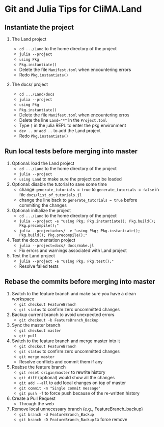 # Git and Julia Tips for CliMA.Land

## Instantiate the project
1. The Land project
   - `cd .../Land` to the home directory of the project
   - `julia --project`
   - `using Pkg`
   - `Pkg.instantiate()`
   - Delete the file `Manifest.toml` when encountering errors
   - Redo `Pkg.instantiate()`

2. The docs/ project
   - `cd .../Land/docs`
   - `julia --project`
   - `using Pkg`
   - `Pkg.instantiate()`
   - Delete the file `Manifest.toml` when encountering erros
   - Delete the line `Land="*"` in the `Project.toml`
   - Type `]` in the julia REPL to enter the pkg environment
   - `dev ..` or `add ..` to add the Land project
   - Redo `Pkg.instantiate()`

## Run local tests before merging into master
1. Optional: load the Land project
   - `cd .../Land` to the home directory of the project
   - `julia --project`
   - `using Land` to make sure the project can be loaded
2. Optional: disable the tutorial to save some time
   - change `generate_tutorials = true` to `generate_tutorials = false` in file `docs/list_of_tutorials.jl`
   - change the line back to `generate_tutorials = true` before commiting the changes
3. Optional: initialize the project
   - `cd .../Land` to the home directory of the project
   - `julia --project -e "using Pkg; Pkg.instantiate(); Pkg.build(); Pkg.precompile();"`
   - `julia --project=docs/ -e "using Pkg; Pkg.instantiate(); Pkg.build(); Pkg.precompile();"`
4. Test the documentation project
   - `julia --project=docs/ docs/make.jl`
   - Fix errors and warnings associated with Land project
5. Test the Land project
   - `julia --project -e "using Pkg; Pkg.test();"`
   - Resolve failed tests

## Rebase the commits before merging into master
1. Switch to the feature branch and make sure you have a clean workspace
   - `git checkout FeatureBranch`
   - `git status` to confirm zero uncommitted changes
2. Backup current branch to avoid unexpected errors
   - `git checkout -b FeatureBranch_Backup`
3. Sync the master branch
   - `git checkout master`
   - `git pull`
4. Switch to the feature branch and merge master into it
   - `git checkout FeatureBranch`
   - `git status` to confirm zero uncommitted changes
   - `git merge master`
   - Resolve conflicts and commit them if any
5. Reabse the feature branch
   - `git reset origin/master` to rewrite history
   - `git diff` (optional) would show all the changes
   - `git add --all` to add local changes on top of master
   - `git commit -m "Single commit message"`
   - `git push -f` to force push because of the re-written history
6. Create a Pull Request
   - Through the web
7. Remove local unnecessary branch (e.g., FeatureBranch_backup)
   - `git branch -d FeatureBranch_Backup`
   - `git branch -D FeatureBranch_Backup` to force remove
